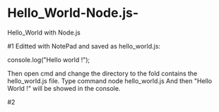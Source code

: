 # Hello_World-Node.js-
Hello_World with Node.js

#1
Editted with NotePad and saved as hello_world.js:

console.log("Hello world !");

Then open cmd and change the directory to the fold contains the hello_world.js file.
Type command   node hello_world.js
And then "Hello World !" will be showed in the console.





#2
